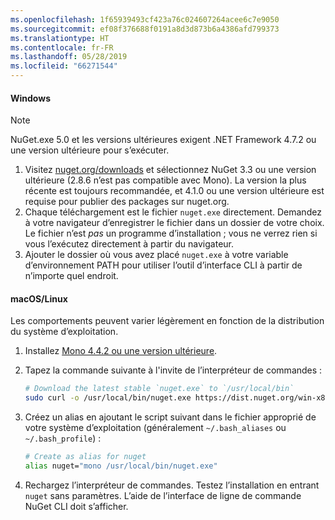 ```yaml
---
ms.openlocfilehash: 1f65939493cf423a76c024607264acee6c7e9050
ms.sourcegitcommit: ef08f376688f0191a8d3d873b6a4386afd799373
ms.translationtype: HT
ms.contentlocale: fr-FR
ms.lasthandoff: 05/28/2019
ms.locfileid: "66271544"
---
```

#### <a name="windows"></a>Windows

> [!Note]
> NuGet.exe 5.0 et les versions ultérieures exigent .NET Framework 4.7.2 ou une version ultérieure pour s’exécuter.

1. Visitez [nuget.org/downloads](https://nuget.org/downloads) et sélectionnez NuGet 3.3 ou une version ultérieure (2.8.6 n’est pas compatible avec Mono). La version la plus récente est toujours recommandée, et 4.1.0 ou une version ultérieure est requise pour publier des packages sur nuget.org.
1. Chaque téléchargement est le fichier `nuget.exe` directement. Demandez à votre navigateur d’enregistrer le fichier dans un dossier de votre choix. Le fichier n’est *pas* un programme d’installation ; vous ne verrez rien si vous l’exécutez directement à partir du navigateur.
1. Ajouter le dossier où vous avez placé `nuget.exe` à votre variable d’environnement PATH pour utiliser l’outil d’interface CLI à partir de n’importe quel endroit.

#### <a name="macoslinux"></a>macOS/Linux

Les comportements peuvent varier légèrement en fonction de la distribution du système d’exploitation.

1. Installez [Mono 4.4.2 ou une version ultérieure](http://www.mono-project.com/docs/getting-started/install/).

1. Tapez la commande suivante à l'invite de l’interpréteur de commandes :

    ```bash
    # Download the latest stable `nuget.exe` to `/usr/local/bin`
    sudo curl -o /usr/local/bin/nuget.exe https://dist.nuget.org/win-x86-commandline/latest/nuget.exe
    ```

1. Créez un alias en ajoutant le script suivant dans le fichier approprié de votre système d’exploitation (généralement `~/.bash_aliases` ou `~/.bash_profile`) :

    ```bash
    # Create as alias for nuget
    alias nuget="mono /usr/local/bin/nuget.exe"
    ```

1. Rechargez l’interpréteur de commandes.  Testez l’installation en entrant `nuget` sans paramètres. L’aide de l’interface de ligne de commande NuGet CLI doit s’afficher.
